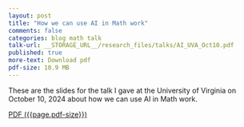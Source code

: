 ```yaml
---
layout: post
title: "How we can use AI in Math work"
comments: false
categories: blog math talk
talk-url: __STORAGE_URL__/research_files/talks/AI_UVA_Oct10.pdf
published: true
more-text: Download pdf
pdf-size: 10.9 MB
---
```


These are the slides for the talk I gave at the University of Virginia on October 10, 2024 about how we can use AI in Math work.

<!--more-->

<a href="{{ page.talk-url | replace: '__STORAGE_URL__', site.storage_url}}" target="_blank">PDF ({{page.pdf-size}})</a>

